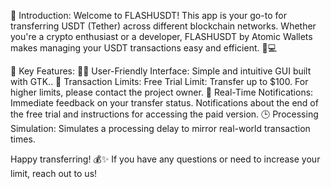 🚀 Introduction:
Welcome to FLASHUSDT! This app is your go-to for transferring USDT (Tether) across different blockchain networks. Whether you're a crypto enthusiast or a developer, FLASHUSDT by Atomic Wallets makes managing your USDT transactions easy and efficient. 💸💻

🔑 Key Features:
👨‍💻 User-Friendly Interface:
Simple and intuitive GUI built with GTK..
🚫 Transaction Limits:
Free Trial Limit: Transfer up to $100. For higher limits, please contact the project owner.
📢 Real-Time Notifications:
Immediate feedback on your transfer status.
Notifications about the end of the free trial and instructions for accessing the paid version.
🕒 Processing Simulation:
Simulates a processing delay to mirror real-world transaction times.


Happy transferring! 💰✨ If you have any questions or need to increase your limit, reach out to us!
